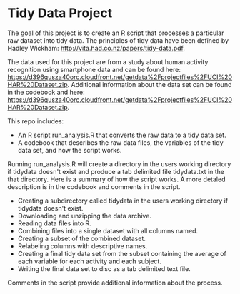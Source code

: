 Tidy Data Project
========
The goal of this project is to create an R script that processes a particular raw dataset into tidy data.  The principles of tidy data have been defined by Hadley Wickham: http://vita.had.co.nz/papers/tidy-data.pdf.

The data used for this project are from a study about human activity recognition using smartphone data and can be found here: https://d396qusza40orc.cloudfront.net/getdata%2Fprojectfiles%2FUCI%20HAR%20Dataset.zip.  Additional information about the data set can be found in the codebook and here: https://d396qusza40orc.cloudfront.net/getdata%2Fprojectfiles%2FUCI%20HAR%20Dataset.zip.

This repo includes:

* An R script run_analysis.R that converts the raw data to a tidy data set.
* A codebook that describes the raw data files, the variables of the tidy data set, and how the script works.

Running run_analysis.R will create a directory in the users working directory if tidydata doesn't exist and produce a tab delimited file tidydata.txt in the that directory.  Here is a summary of how the script works.  A more detaled description is in the codebook and comments in the script.

* Creating a subdirectory called tidydata in the users working directory if tidydata doesn't exist.
* Downloading and unzipping the data archive.
* Reading data files into R.
* Combining files into a single dataset with all columns named.
* Creating a subset of the combined dataset.
* Relabeling columns with descriptive names.
* Creating a final tidy data set from the subset containing the average of each variable for each activity and each subject.
* Writing the final data set to disc as a tab delimited text file.

 Comments in the script provide additional information about the process.


